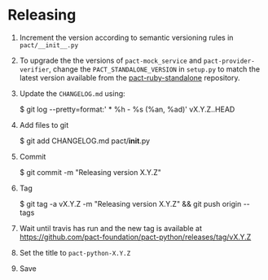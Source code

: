 # Releasing

1. Increment the version according to semantic versioning rules in `pact/__init__.py`

2. To upgrade the the versions of `pact-mock_service` and `pact-provider-verifier`, change the
   `PACT_STANDALONE_VERSION` in `setup.py` to match the latest version available from the
   [pact-ruby-standalone](https://github.com/pact-foundation/pact-ruby-standalone/releases) repository.

3. Update the `CHANGELOG.md` using:

    $ git log --pretty=format:'  * %h - %s (%an, %ad)' vX.Y.Z..HEAD

4. Add files to git

    $ git add CHANGELOG.md pact/__init__.py

5. Commit

    $ git commit -m "Releasing version X.Y.Z"

6. Tag

    $ git tag -a vX.Y.Z -m "Releasing version X.Y.Z" && git push origin --tags

7. Wait until travis has run and the new tag is available at https://github.com/pact-foundation/pact-python/releases/tag/vX.Y.Z

8. Set the title to `pact-python-X.Y.Z`

9. Save
